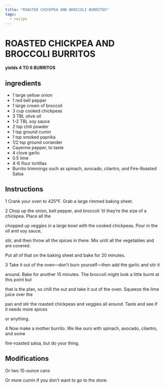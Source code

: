 ```yaml
---
title: "ROASTED CHICKPEA AND BROCCOLI BURRITOS"
tags:
  - recipe
---
```

# ROASTED CHICKPEA AND BROCCOLI BURRITOS



#### yields  4 TO 6 BURRITOS


## ingredients
* 1 large yellow onion 
* 1 red bell pepper 
* 1 large crown of broccoli 
* 3 cup cooked chickpeas 
* 3 TBL olive oil 
* 1-2 TBL soy sauce 
* 2 tsp chili powder 
* 1 tsp ground cumin 
* 1 tsp smoked paprika 
* 1/2 tsp ground coriander 
* Cayenne pepper, to taste 
* 4 clove garlic 
* 0.5 lime 
* 4-6 flour tortillas 
* Burrito trimmings such as spinach, avocado, cilantro, and Fire-Roasted Salsa 



## Instructions
1 Crank your oven to 425°F. Grab a large rimmed baking sheet.

2 Chop up the onion, bell pepper, and broccoli ’til they’re the size of a chickpea. Place all the

chopped up veggies in a large bowl with the cooked chickpeas. Pour in the oil and soy sauce,

stir, and then throw all the spices in there. Mix until all the vegetables and    are covered.

Put all of that on the baking sheet and bake for 20 minutes.

3 Take it out of the oven—don’t  burn yourself—then add the garlic and stir it

around. Bake for another 15 minutes. The broccoli might look a little burnt at this point but

that is the plan, so chill the   out and take it out of the oven. Squeeze the lime juice over the

pan and stir the roasted chickpeas and veggies all around. Taste and see if it needs more spices

or anything.

4 Now make a mother burrito. We like ours with spinach, avocado, cilantro, and some

fire-roasted salsa, but do your thing.



## Modifications
Or two 15-ounce cans

 Or more cumin if you don’t want to go to the store.





